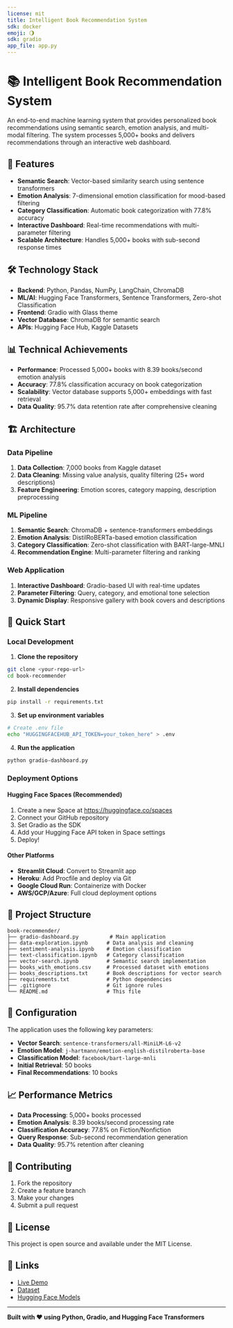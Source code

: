 ```yaml
---
license: mit
title: Intelligent Book Recommendation System
sdk: docker
emoji: 🌖
sdk: gradio
app_file: app.py
---
```


# 📚 Intelligent Book Recommendation System

An end-to-end machine learning system that provides personalized book recommendations using semantic search, emotion analysis, and multi-modal filtering. The system processes 5,000+ books and delivers recommendations through an interactive web dashboard.

## 🚀 Features

- **Semantic Search**: Vector-based similarity search using sentence transformers
- **Emotion Analysis**: 7-dimensional emotion classification for mood-based filtering
- **Category Classification**: Automatic book categorization with 77.8% accuracy
- **Interactive Dashboard**: Real-time recommendations with multi-parameter filtering
- **Scalable Architecture**: Handles 5,000+ books with sub-second response times

## 🛠️ Technology Stack

- **Backend**: Python, Pandas, NumPy, LangChain, ChromaDB
- **ML/AI**: Hugging Face Transformers, Sentence Transformers, Zero-shot Classification
- **Frontend**: Gradio with Glass theme
- **Vector Database**: ChromaDB for semantic search
- **APIs**: Hugging Face Hub, Kaggle Datasets

## 📊 Technical Achievements

- **Performance**: Processed 5,000+ books with 8.39 books/second emotion analysis
- **Accuracy**: 77.8% classification accuracy on book categorization
- **Scalability**: Vector database supports 5,000+ embeddings with fast retrieval
- **Data Quality**: 95.7% data retention rate after comprehensive cleaning

## 🏗️ Architecture

### Data Pipeline
1. **Data Collection**: 7,000 books from Kaggle dataset
2. **Data Cleaning**: Missing value analysis, quality filtering (25+ word descriptions)
3. **Feature Engineering**: Emotion scores, category mapping, description preprocessing

### ML Pipeline
1. **Semantic Search**: ChromaDB + sentence-transformers embeddings
2. **Emotion Analysis**: DistilRoBERTa-based emotion classification
3. **Category Classification**: Zero-shot classification with BART-large-MNLI
4. **Recommendation Engine**: Multi-parameter filtering and ranking

### Web Application
1. **Interactive Dashboard**: Gradio-based UI with real-time updates
2. **Parameter Filtering**: Query, category, and emotional tone selection
3. **Dynamic Display**: Responsive gallery with book covers and descriptions

## 🚀 Quick Start

### Local Development

1. **Clone the repository**
```bash
git clone <your-repo-url>
cd book-recommender
```

2. **Install dependencies**
```bash
pip install -r requirements.txt
```

3. **Set up environment variables**
```bash
# Create .env file
echo "HUGGINGFACEHUB_API_TOKEN=your_token_here" > .env
```

4. **Run the application**
```bash
python gradio-dashboard.py
```

### Deployment Options

#### Hugging Face Spaces (Recommended)
1. Create a new Space at https://huggingface.co/spaces
2. Connect your GitHub repository
3. Set Gradio as the SDK
4. Add your Hugging Face API token in Space settings
5. Deploy!

#### Other Platforms
- **Streamlit Cloud**: Convert to Streamlit app
- **Heroku**: Add Procfile and deploy via Git
- **Google Cloud Run**: Containerize with Docker
- **AWS/GCP/Azure**: Full cloud deployment options

## 📁 Project Structure

```
book-recommender/
├── gradio-dashboard.py          # Main application
├── data-exploration.ipynb      # Data analysis and cleaning
├── sentiment-analysis.ipynb    # Emotion classification
├── text-classification.ipynb   # Category classification
├── vector-search.ipynb         # Semantic search implementation
├── books_with_emotions.csv     # Processed dataset with emotions
├── books_descriptions.txt      # Book descriptions for vector search
├── requirements.txt            # Python dependencies
├── .gitignore                  # Git ignore rules
└── README.md                   # This file
```

## 🔧 Configuration

The application uses the following key parameters:

- **Vector Search**: `sentence-transformers/all-MiniLM-L6-v2`
- **Emotion Model**: `j-hartmann/emotion-english-distilroberta-base`
- **Classification Model**: `facebook/bart-large-mnli`
- **Initial Retrieval**: 50 books
- **Final Recommendations**: 10 books

## 📈 Performance Metrics

- **Data Processing**: 5,000+ books processed
- **Emotion Analysis**: 8.39 books/second processing rate
- **Classification Accuracy**: 77.8% on Fiction/Nonfiction
- **Query Response**: Sub-second recommendation generation
- **Data Quality**: 95.7% retention after cleaning

## 🤝 Contributing

1. Fork the repository
2. Create a feature branch
3. Make your changes
4. Submit a pull request

## 📄 License

This project is open source and available under the MIT License.

## 🔗 Links

- [Live Demo](https://huggingface.co/spaces/your-username/book-recommender)
- [Dataset](https://www.kaggle.com/datasets/dylanjcastillo/7k-books-with-metadata)
- [Hugging Face Models](https://huggingface.co/models)

---

**Built with ❤️ using Python, Gradio, and Hugging Face Transformers**
